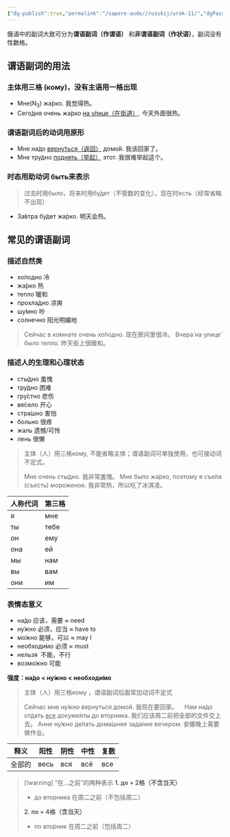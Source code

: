 ```yaml
---
{"dg-publish":true,"permalink":"/sapere-aude//russkij/urok-11/","dgPassFrontmatter":true}
---
```



俄语中的副词大致可分为**谓语副词（作谓语）** 和**非谓语副词（作状语）**，副词没有性数格。

## 谓语副词的用法
### 主体用三格 (кому)，没有主语用一格出现
- Мне(N<sub>3</sub>) жа́рко.  我觉得热。
- Сего́дня очень жа́рко <u>на у́лице（在街道）</u>.  今天外面很热。

### 谓语副词后的动词用原形
- Мне на́до <u>верну́ться（返回）</u> домо́й.  我该回家了。
- Мне тру́дно <u>поднять（举起）</u> этот.  我很难举起这个。

### 时态用助动词 быть来表示
> 过去时用было，将来时用бу́дет（不管数的变化），现在时есть（经常省略不出现）
- За́втра бу́дет жа́рко. 明天会热。

## 常见的谓语副词
### 描述自然类
- хо́лодно 冷
- жа́рко 热
- тепло́ 暖和
- прохла́дно 凉爽
- шу́мно 吵
- солнечно 阳光明媚地

> Сейчас в ко́мнате очень хо́лодно.  现在房间里很冷。
> Вчера́ на улице́ было тепло́.  昨天街上很暖和。

### 描述人的生理和心理状态
- сты́дно 羞愧
- тру́дно 困难
- гру́стно 悲伤
- ве́село 开心
- стра́шно 害怕
- больно 很疼
- жаль 遗憾/可怜
- лень 很懒 

> 主体（人）用三格кому, 不能省略主体；谓语副词可单独使用，也可接动词不定式。
> 
> Мне очень сты́дно.  我非常羞愧。
> Мне было жа́рко, поэтому я съе́ла (съе́сть) моро́женое.  我非常热，所以吃了冰淇凌。

| 人称代词 | 第三格  |
| ---- | ---- |
| я    | мне  |
| ты   | тебе |
| он   | ему  |
| она  | ей   |
| мы   | нам  |
| вы   | вам  |
| они  | им   |

### 表情态意义
- на́до 应该，需要 ≈ need
- ну́жно 必须，应当 ≈ have to
- мо́жно 能够，可以 ≈ may I
- необходи́мо 必须 ≈ must
- нельзя  不能，不行
- возмо́жно 可能

**强度：на́до < ну́жно < необходи́мо**

> 主体（人）用三格кому ，谓语副词后面常加动词不定式
> 
> Сейчас мне ну́жно вернуться домой.  我现在要回家。   
> Нам на́до отдать <u>все</u> докуме́нты до вторника.  我们应该周二前把全部的文件交上去。
> Анне ну́жно де́лать дома́шнее зада́ние ве́чером.  安娜晚上需要做作业。

|    释义    | 阳性           | 阴性          | 中性          | 复数          |
| :------: | ------------ | ----------- | ----------- | ----------- |
|   全部的    | весь         | вся         | всё         | все         |
> [!warning]  “在…之前”的两种表示
> **1. до + 2格（不含当天）**
> - до вторника 在周二之前（不包括周二）
> 
> **2. по + 4格（含当天）**
> - по вто́рник 在周二之前（包括周二）